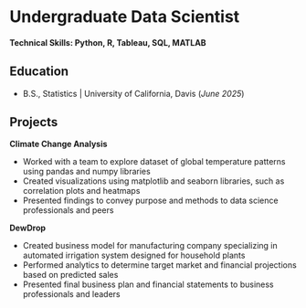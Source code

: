 # Undergraduate Data Scientist

#### Technical Skills: Python, R, Tableau, SQL, MATLAB

## Education
- B.S., Statistics | University of California, Davis (_June 2025_)

## Projects
**Climate Change Analysis**
- Worked with a team to explore dataset of global temperature patterns using pandas and numpy libraries
- Created visualizations using matplotlib and seaborn libraries, such as correlation plots and heatmaps
- Presented findings to convey purpose and methods to data science professionals and peers
  
**DewDrop**
- Created business model for manufacturing company specializing in automated irrigation system designed
for household plants
- Performed analytics to determine target market and financial projections based on predicted sales
- Presented final business plan and financial statements to business professionals and leaders



